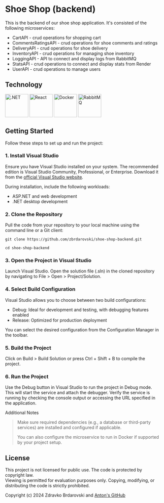 # Shoe Shop (backend)

This is the backend of our shoe shop application. It's consisted of the following microservices:

- CartAPI - crud operations for shopping cart
- CommentsRatingsAPI - crud operations for shoe comments and ratings 
- DeliveryAPI - crud operations for shoe delivery
- InventoryAPI - crud operations for managing shoe inventory
- LoggingAPI - API to connect and display logs from RabbitMQ
- StatsAPI - crud operations to connect and display stats from Render
- UserAPI - crud operations to manage users

## Technology

<p>
<img src="https://cdn.jsdelivr.net/gh/devicons/devicon@latest/icons/dot-net/dot-net-original.svg" alt=".NET "width="75px" padding-right="5px" />
<img src="https://cdn.jsdelivr.net/gh/devicons/devicon@latest/icons/react/react-original.svg" alt="React" width="75px" padding-right="5px" />         
<img src="https://cdn.jsdelivr.net/gh/devicons/devicon@latest/icons/docker/docker-original.svg" alt="Docker" width="75px" padding-right="5px" />
<img src="https://cdn.jsdelivr.net/gh/devicons/devicon@latest/icons/rabbitmq/rabbitmq-original.svg" alt="RabbitMQ" width="75px"/>
          
</p>

## Getting Started

Follow these steps to set up and run the project:

### 1. Install Visual Studio

Ensure you have Visual Studio installed on your system. The recommended edition is Visual Studio Community, Professional, or Enterprise. Download it from the [official Visual Studio website](https://visualstudio.microsoft.com/).

During installation, include the following workloads:

- ASP.NET and web development
- .NET desktop development

### 2. Clone the Repository
Pull the code from your repository to your local machine using the command line or a Git client:

`git clone https://github.com/zbrdarovski/shoe-shop-backend.git`

`cd shoe-shop-backend`  

### 3. Open the Project in Visual Studio

Launch Visual Studio.
Open the solution file (.sln) in the cloned repository by navigating to File > Open > Project/Solution.

### 4. Select Build Configuration

Visual Studio allows you to choose between two build configurations:

- Debug: Ideal for development and testing, with debugging features enabled
- Release: Optimized for production deployment

You can select the desired configuration from the Configuration Manager in the toolbar.

### 5. Build the Project

Click on Build > Build Solution or press Ctrl + Shift + B to compile the project.

### 6. Run the Project

Use the Debug button in Visual Studio to run the project in Debug mode. This will start the service and attach the debugger.
Verify the service is running by checking the console output or accessing the URL specified in the application.

Additional Notes

> Make sure required dependencies (e.g., a database or third-party services) are installed and configured if applicable.
> 
> You can also configure the microservice to run in Docker if supported by your project setup.

## License

This project is not licensed for public use. The code is protected by copyright law.  
Viewing is permitted for evaluation purposes only. Copying, modifying, or distributing the code is strictly prohibited.

Copyright (c) 2024 Zdravko Brdarovski and [Anton's GitHub](https://github.com/Tonskii)
